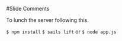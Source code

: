 #Slide Comments

To lunch the server following this.

`$ npm install`
`$ sails lift`
  or
`$ node app.js`

